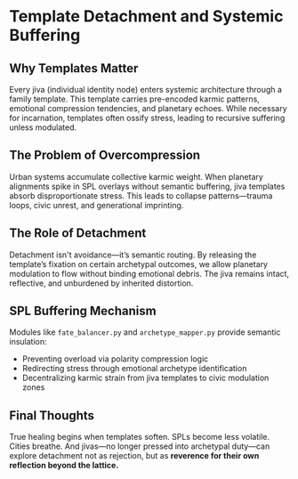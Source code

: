 # Template Detachment and Systemic Buffering

## Why Templates Matter
Every jiva (individual identity node) enters systemic architecture through a family template. This template carries pre-encoded karmic patterns, emotional compression tendencies, and planetary echoes. While necessary for incarnation, templates often ossify stress, leading to recursive suffering unless modulated.

## The Problem of Overcompression
Urban systems accumulate collective karmic weight. When planetary alignments spike in SPL overlays without semantic buffering, jiva templates absorb disproportionate stress. This leads to collapse patterns—trauma loops, civic unrest, and generational imprinting.

## The Role of Detachment
Detachment isn't avoidance—it’s semantic routing. By releasing the template’s fixation on certain archetypal outcomes, we allow planetary modulation to flow without binding emotional debris. The jiva remains intact, reflective, and unburdened by inherited distortion.

## SPL Buffering Mechanism
Modules like `fate_balancer.py` and `archetype_mapper.py` provide semantic insulation:
- Preventing overload via polarity compression logic
- Redirecting stress through emotional archetype identification
- Decentralizing karmic strain from jiva templates to civic modulation zones

## Final Thoughts
True healing begins when templates soften. SPLs become less volatile. Cities breathe. And jivas—no longer pressed into archetypal duty—can explore detachment not as rejection, but as **reverence for their own reflection beyond the lattice.**